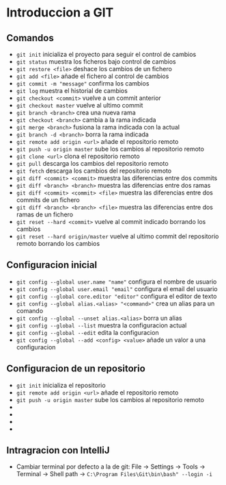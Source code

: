 # Introduccion a GIT

## Comandos
* ```git init``` inicializa el proyecto para seguir el control de cambios
* ```git status``` muestra los ficheros bajo control de cambios
* ```git restore <file>``` deshace los cambios de un fichero
* ```git add <file>``` añade el fichero al control de cambios
* ```git commit -m "message"``` confirma los cambios
* ```git log``` muestra el historial de cambios
* ```git checkout <commit>``` vuelve a un commit anterior
* ```git checkout master``` vuelve al ultimo commit
* ```git branch <branch>``` crea una nueva rama
* ```git checkout <branch>``` cambia a la rama indicada
* ```git merge <branch>``` fusiona la rama indicada con la actual
* ```git branch -d <branch>``` borra la rama indicada
* ```git remote add origin <url>``` añade el repositorio remoto
* ```git push -u origin master``` sube los cambios al repositorio remoto
* ```git clone <url>``` clona el repositorio remoto
* ```git pull``` descarga los cambios del repositorio remoto
* ```git fetch``` descarga los cambios del repositorio remoto
* ```git diff <commit> <commit>``` muestra las diferencias entre dos commits
* ```git diff <branch> <branch>``` muestra las diferencias entre dos ramas
* ```git diff <commit> <commit> <file>``` muestra las diferencias entre dos commits de un fichero
* ```git diff <branch> <branch> <file>``` muestra las diferencias entre dos ramas de un fichero
* ```git reset --hard <commit>``` vuelve al commit indicado borrando los cambios
* ```git reset --hard origin/master``` vuelve al ultimo commit del repositorio remoto borrando los cambios

## Configuracion inicial
* ```git config --global user.name "name"``` configura el nombre de usuario
* ```git config --global user.email "email"``` configura el email del usuario
* ```git config --global core.editor "editor"``` configura el editor de texto
* ```git config --global alias.<alias> "<command>"``` crea un alias para un comando
* ```git config --global --unset alias.<alias>``` borra un alias
* ```git config --global --list``` muestra la configuracion actual
* ```git config --global --edit``` edita la configuracion
* ```git config --global --add <config> <value>``` añade un valor a una configuracion


## Configuracion de un repositorio
* ```git init``` inicializa el repositorio
* ```git remote add origin <url>``` añade el repositorio remoto
* ```git push -u origin master``` sube los cambios al repositorio remoto
*
*
*
*



## Intragracion con IntelliJ
* Cambiar terminal por defecto a la de git: File -> Settings -> Tools -> Terminal -> Shell path -> 
```C:\Program Files\Git\bin\bash" --login -i```  
